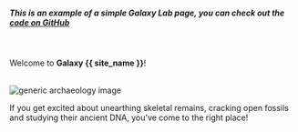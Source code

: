 
##### This is an example of a simple Galaxy Lab page, you can check out the [code on GitHub](https://github.com/usegalaxy-au/galaxy-labs-engine/tree/dev/app/labs_engine/labs/content/simple)
<br>

Welcome to **Galaxy {{ site_name }}**!
<br>
<br>

![generic archaeology image](https://encrypted-tbn0.gstatic.com/images?q=tbn:ANd9GcR4m6WeuZ4-B7rXmWyimaFdN3UlPrmSrpQBhA&s)


If you get excited about unearthing skeletal remains, cracking open fossils and
studying their ancient DNA, you've come to the right place!
